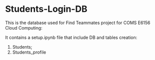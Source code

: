 # Students-Login-DB
This is the database used for Find Teammates project for COMS E6156 Cloud Computing:

It contains a setup.ipynb file that include DB and tables creation:
1. Students;
2. Students_profile

